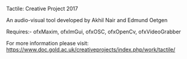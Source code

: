 Tactile: Creative Project 2017

An audio-visual tool developed by Akhil Nair and Edmund Oetgen

Requires:- ofxMaxim, ofxImGui, ofxOSC, ofxOpenCv, ofxVideoGrabber

For more information please visit: https://www.doc.gold.ac.uk/creativeprojects/index.php/work/tactile/